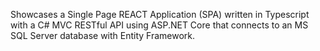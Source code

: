 Showcases a Single Page REACT Application (SPA) written in Typescript with a C# MVC RESTful API using ASP.NET Core that connects to an MS SQL Server database with Entity Framework.
